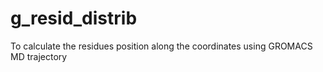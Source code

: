 g_resid_distrib
===============

To calculate the residues position along the coordinates using GROMACS MD trajectory
